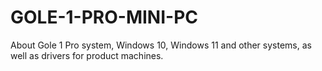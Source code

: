 # GOLE-1-PRO-MINI-PC
About Gole 1 Pro system, Windows 10, Windows 11 and other systems, as well as drivers for product machines.
